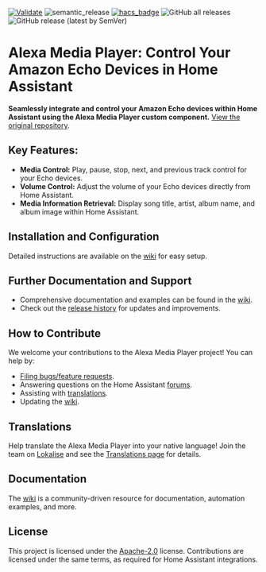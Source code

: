 [![Validate](https://github.com/alandtse/alexa_media_player/actions/workflows/validate.yaml/badge.svg)](https://github.com/alandtse/alexa_media_player/actions/workflows/validate.yaml)
![semantic_release](https://github.com/alandtse/alexa_media_player/workflows/semantic_release/badge.svg)
[![hacs_badge](https://img.shields.io/badge/HACS-Default-orange.svg)](https://github.com/hacs/integration)
![GitHub all releases](https://img.shields.io/github/downloads/alandtse/alexa_media_player/total)
![GitHub release (latest by SemVer)](https://img.shields.io/github/downloads/alandtse/alexa_media_player/latest/total)

# Alexa Media Player: Control Your Amazon Echo Devices in Home Assistant

**Seamlessly integrate and control your Amazon Echo devices within Home Assistant using the Alexa Media Player custom component.** [View the original repository](https://github.com/alandtse/alexa_media_player).

## Key Features:

*   **Media Control:** Play, pause, stop, next, and previous track control for your Echo devices.
*   **Volume Control:** Adjust the volume of your Echo devices directly from Home Assistant.
*   **Media Information Retrieval:** Display song title, artist, album name, and album image within Home Assistant.

## Installation and Configuration

Detailed instructions are available on the [wiki](https://github.com/alandtse/alexa_media_player/wiki/Configuration) for easy setup.

## Further Documentation and Support

*   Comprehensive documentation and examples can be found in the [wiki](https://github.com/alandtse/alexa_media_player/wiki).
*   Check out the [release history](https://github.com/alandtse/alexa_media_player/releases) for updates and improvements.

## How to Contribute

We welcome your contributions to the Alexa Media Player project! You can help by:

*   [Filing bugs/feature requests](https://github.com/alandtse/alexa_media_player/issues).
*   Answering questions on the Home Assistant [forums](https://community.home-assistant.io/t/echo-devices-alexa-as-media-player-testers-needed/58639).
*   Assisting with [translations](https://app.lokalise.com/project/465185555eee18dd537ca6.39714580/).
*   Updating the [wiki](https://github.com/alandtse/alexa_media_player/wiki).

## Translations

Help translate the Alexa Media Player into your native language! Join the team on [Lokalise](https://app.lokalise.com/project/465185555eee18dd537ca6.39714580/) and see the [Translations page](https://github.com/alandtse/alexa_media_player/wiki/Translations) for details.

## Documentation

The [wiki](https://github.com/alandtse/alexa_media_player/wiki) is a community-driven resource for documentation, automation examples, and more.

## License

This project is licensed under the [Apache-2.0](LICENSE) license. Contributions are licensed under the same terms, as required for Home Assistant integrations.
